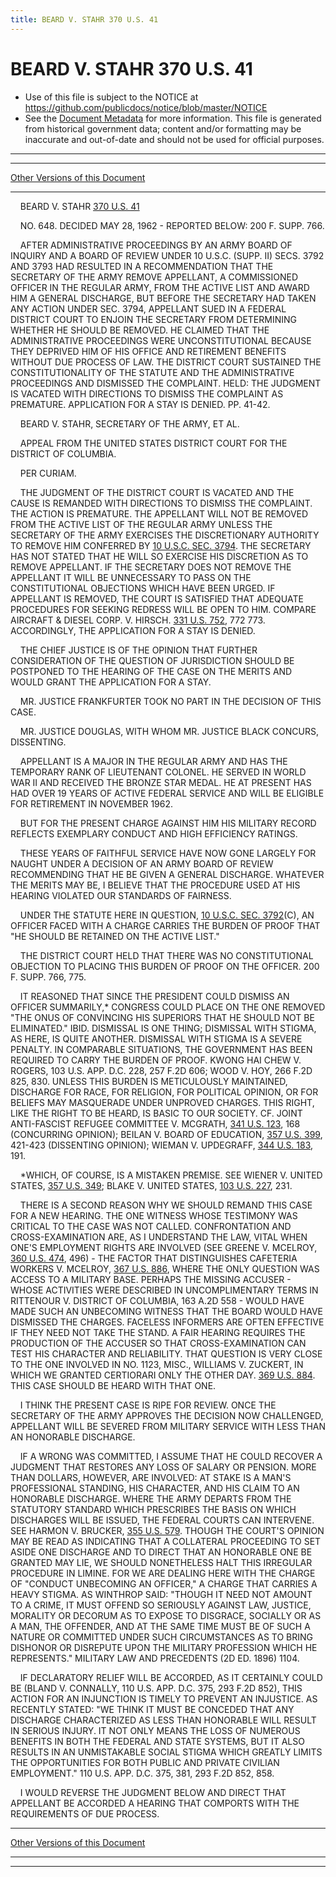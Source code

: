```yaml
---
title: BEARD V. STAHR 370 U.S. 41
---
```


# BEARD V. STAHR 370 U.S. 41

* Use of this file is subject to the NOTICE at https://github.com/publicdocs/notice/blob/master/NOTICE
* See the [Document Metadata](../../../index.md) for more information.
  This file is generated from historical government data; content and/or formatting may be inaccurate and out-of-date and should not be used for official purposes.

----------
----------

[Other Versions of this Document](https://publicdocs.github.io/go/links?ns=uslm-x&ref=%2Fus%2Fcourts%2Fscotus%2FusReporter%2F370%2F41)

----------

    BEARD V. STAHR [370 U.S. 41][/us/courts/scotus/usReporter/370/41]

    NO. 648.  DECIDED MAY 28, 1962 - REPORTED BELOW:  200 F. SUPP. 766.

    AFTER ADMINISTRATIVE PROCEEDINGS BY AN ARMY BOARD OF INQUIRY AND A BOARD OF REVIEW UNDER 10 U.S.C. (SUPP. II) SECS. 3792 AND 3793 HAD RESULTED IN A RECOMMENDATION THAT THE SECRETARY OF THE ARMY REMOVE APPELLANT, A COMMISSIONED OFFICER IN THE REGULAR ARMY, FROM THE ACTIVE LIST AND AWARD HIM A GENERAL DISCHARGE, BUT BEFORE THE SECRETARY HAD TAKEN ANY ACTION UNDER SEC. 3794, APPELLANT SUED IN A FEDERAL DISTRICT COURT TO ENJOIN THE SECRETARY FROM DETERMINING WHETHER HE SHOULD BE REMOVED.  HE CLAIMED THAT THE ADMINISTRATIVE PROCEEDINGS WERE UNCONSTITUTIONAL BECAUSE THEY DEPRIVED HIM OF HIS OFFICE AND RETIREMENT BENEFITS WITHOUT DUE PROCESS OF LAW.  THE DISTRICT COURT SUSTAINED THE CONSTITUTIONALITY OF THE STATUTE AND THE ADMINISTRATIVE PROCEEDINGS AND DISMISSED THE COMPLAINT.  HELD:  THE JUDGMENT IS VACATED WITH DIRECTIONS TO DISMISS THE COMPLAINT AS PREMATURE.  APPLICATION FOR A STAY IS DENIED.  PP. 41-42.

    BEARD V. STAHR, SECRETARY OF THE ARMY, ET AL.

    APPEAL FROM THE UNITED STATES DISTRICT COURT FOR THE DISTRICT OF COLUMBIA.

    PER CURIAM.

    THE JUDGMENT OF THE DISTRICT COURT IS VACATED AND THE CAUSE IS REMANDED WITH DIRECTIONS TO DISMISS THE COMPLAINT.  THE ACTION IS PREMATURE.  THE APPELLANT WILL NOT BE REMOVED FROM THE ACTIVE LIST OF THE REGULAR ARMY UNLESS THE SECRETARY OF THE ARMY EXERCISES THE DISCRETIONARY AUTHORITY TO REMOVE HIM CONFERRED BY [10 U.S.C. SEC. 3794][/us/usc/t10/s3794].  THE SECRETARY HAS NOT STATED THAT HE WILL SO EXERCISE HIS DISCRETION AS TO REMOVE APPELLANT.  IF THE SECRETARY DOES NOT REMOVE THE APPELLANT IT WILL BE UNNECESSARY TO PASS ON THE CONSTITUTIONAL OBJECTIONS WHICH HAVE BEEN URGED.  IF APPELLANT IS REMOVED, THE COURT IS SATISFIED THAT ADEQUATE PROCEDURES FOR SEEKING REDRESS WILL BE OPEN TO HIM.  COMPARE AIRCRAFT & DIESEL CORP. V. HIRSCH.  [331 U.S. 752][/us/courts/scotus/usReporter/331/752], 772 773.  ACCORDINGLY, THE APPLICATION FOR A STAY IS DENIED.

    THE CHIEF JUSTICE IS OF THE OPINION THAT FURTHER CONSIDERATION OF THE QUESTION OF JURISDICTION SHOULD BE POSTPONED TO THE HEARING OF THE CASE ON THE MERITS AND WOULD GRANT THE APPLICATION FOR A STAY.

    MR. JUSTICE FRANKFURTER TOOK NO PART IN THE DECISION OF THIS CASE.

    MR. JUSTICE DOUGLAS, WITH WHOM MR. JUSTICE BLACK CONCURS, DISSENTING.

    APPELLANT IS A MAJOR IN THE REGULAR ARMY AND HAS THE TEMPORARY RANK OF LIEUTENANT COLONEL.  HE SERVED IN WORLD WAR II AND RECEIVED THE BRONZE STAR MEDAL.  HE AT PRESENT HAS HAD OVER 19 YEARS OF ACTIVE FEDERAL SERVICE AND WILL BE ELIGIBLE FOR RETIREMENT IN NOVEMBER 1962.

    BUT FOR THE PRESENT CHARGE AGAINST HIM HIS MILITARY RECORD REFLECTS EXEMPLARY CONDUCT AND HIGH EFFICIENCY RATINGS.

    THESE YEARS OF FAITHFUL SERVICE HAVE NOW GONE LARGELY FOR NAUGHT UNDER A DECISION OF AN ARMY BOARD OF REVIEW RECOMMENDING THAT HE BE GIVEN A GENERAL DISCHARGE.  WHATEVER THE MERITS MAY BE, I BELIEVE THAT THE PROCEDURE USED AT HIS HEARING VIOLATED OUR STANDARDS OF FAIRNESS.

    UNDER THE STATUTE HERE IN QUESTION, [10 U.S.C. SEC. 3792][/us/usc/t10/s3792](C), AN OFFICER FACED WITH A CHARGE CARRIES THE BURDEN OF PROOF THAT "HE SHOULD BE RETAINED ON THE ACTIVE LIST."

    THE DISTRICT COURT HELD THAT THERE WAS NO CONSTITUTIONAL OBJECTION TO PLACING THIS BURDEN OF PROOF ON THE OFFICER.  200 F. SUPP. 766, 775.

    IT REASONED THAT SINCE THE PRESIDENT COULD DISMISS AN OFFICER SUMMARILY,\* CONGRESS COULD PLACE ON THE ONE REMOVED "THE ONUS OF CONVINCING HIS SUPERIORS THAT HE SHOULD NOT BE ELIMINATED."  IBID. DISMISSAL IS ONE THING; DISMISSAL WITH STIGMA, AS HERE, IS QUITE ANOTHER.  DISMISSAL WITH STIGMA IS A SEVERE PENALTY.  IN COMPARABLE SITUATIONS, THE GOVERNMENT HAS BEEN REQUIRED TO CARRY THE BURDEN OF PROOF.  KWONG HAI CHEW V. ROGERS, 103 U.S. APP. D.C. 228, 257 F.2D 606; WOOD V. HOY, 266 F.2D 825, 830.  UNLESS THIS BURDEN IS METICULOUSLY MAINTAINED, DISCHARGE FOR RACE, FOR RELIGION, FOR POLITICAL OPINION, OR FOR BELIEFS MAY MASQUERADE UNDER UNPROVED CHARGES.  THIS RIGHT, LIKE THE RIGHT TO BE HEARD, IS BASIC TO OUR SOCIETY.  CF. JOINT ANTI-FASCIST REFUGEE COMMITTEE V. MCGRATH, [341 U.S. 123][/us/courts/scotus/usReporter/341/123], 168 (CONCURRING OPINION); BEILAN V. BOARD OF EDUCATION, [357 U.S. 399][/us/courts/scotus/usReporter/357/399], 421-423 (DISSENTING OPINION); WIEMAN V. UPDEGRAFF, [344 U.S. 183][/us/courts/scotus/usReporter/344/183], 191.

    \*WHICH, OF COURSE, IS A MISTAKEN PREMISE.  SEE WIENER V. UNITED STATES, [357 U.S. 349][/us/courts/scotus/usReporter/357/349]; BLAKE V. UNITED STATES, [103 U.S. 227][/us/courts/scotus/usReporter/103/227], 231.

    THERE IS A SECOND REASON WHY WE SHOULD REMAND THIS CASE FOR A NEW HEARING.  THE ONE WITNESS WHOSE TESTIMONY WAS CRITICAL TO THE CASE WAS NOT CALLED.  CONFRONTATION AND CROSS-EXAMINATION ARE, AS I UNDERSTAND THE LAW, VITAL WHEN ONE'S EMPLOYMENT RIGHTS ARE INVOLVED (SEE GREENE V. MCELROY, [360 U.S. 474][/us/courts/scotus/usReporter/360/474], 496) - THE FACTOR THAT DISTINGUISHES CAFETERIA WORKERS V. MCELROY, [367 U.S. 886][/us/courts/scotus/usReporter/367/886], WHERE THE ONLY QUESTION WAS ACCESS TO A MILITARY BASE.  PERHAPS THE MISSING ACCUSER - WHOSE ACTIVITIES WERE DESCRIBED IN UNCOMPLIMENTARY TERMS IN RITTENOUR V. DISTRICT OF COLUMBIA, 163 A.2D 558 - WOULD HAVE MADE SUCH AN UNBECOMING WITNESS THAT THE BOARD WOULD HAVE DISMISSED THE CHARGES.  FACELESS INFORMERS ARE OFTEN EFFECTIVE IF THEY NEED NOT TAKE THE STAND.  A FAIR HEARING REQUIRES THE PRODUCTION OF THE ACCUSER SO THAT CROSS-EXAMINATION CAN TEST HIS CHARACTER AND RELIABILITY.  THAT QUESTION IS VERY CLOSE TO THE ONE INVOLVED IN NO. 1123, MISC., WILLIAMS V. ZUCKERT, IN WHICH WE GRANTED CERTIORARI ONLY THE OTHER DAY.  [369 U.S. 884][/us/courts/scotus/usReporter/369/884].  THIS CASE SHOULD BE HEARD WITH THAT ONE.

    I THINK THE PRESENT CASE IS RIPE FOR REVIEW.  ONCE THE SECRETARY OF THE ARMY APPROVES THE DECISION NOW CHALLENGED, APPELLANT WILL BE SEVERED FROM MILITARY SERVICE WITH LESS THAN AN HONORABLE DISCHARGE.

    IF A WRONG WAS COMMITTED, I ASSUME THAT HE COULD RECOVER A JUDGMENT THAT RESTORES ANY LOSS OF SALARY OR PENSION.  MORE THAN DOLLARS, HOWEVER, ARE INVOLVED:  AT STAKE IS A MAN'S PROFESSIONAL STANDING, HIS CHARACTER, AND HIS CLAIM TO AN HONORABLE DISCHARGE.  WHERE THE ARMY DEPARTS FROM THE STATUTORY STANDARD WHICH PRESCRIBES THE BASIS ON WHICH DISCHARGES WILL BE ISSUED, THE FEDERAL COURTS CAN INTERVENE.  SEE HARMON V. BRUCKER, [355 U.S. 579][/us/courts/scotus/usReporter/355/579].  THOUGH THE COURT'S OPINION MAY BE READ AS INDICATING THAT A COLLATERAL PROCEEDING TO SET ASIDE ONE DISCHARGE AND TO DIRECT THAT AN HONORABLE ONE BE GRANTED MAY LIE, WE SHOULD NONETHELESS HALT THIS IRREGULAR PROCEDURE IN LIMINE.  FOR WE ARE DEALING HERE WITH THE CHARGE OF "CONDUCT UNBECOMING AN OFFICER," A CHARGE THAT CARRIES A HEAVY STIGMA.  AS WINTHROP SAID:  "THOUGH IT NEED NOT AMOUNT TO A CRIME, IT MUST OFFEND SO SERIOUSLY AGAINST LAW, JUSTICE, MORALITY OR DECORUM AS TO EXPOSE TO DISGRACE, SOCIALLY OR AS A MAN, THE OFFENDER, AND AT THE SAME TIME MUST BE OF SUCH A NATURE OR COMMITTED UNDER SUCH CIRCUMSTANCES AS TO BRING DISHONOR OR DISREPUTE UPON THE MILITARY PROFESSION WHICH HE REPRESENTS."  MILITARY LAW AND PRECEDENTS (2D ED. 1896) 1104.

    IF DECLARATORY RELIEF WILL BE ACCORDED, AS IT CERTAINLY COULD BE (BLAND V. CONNALLY, 110 U.S. APP. D.C. 375, 293 F.2D 852), THIS ACTION FOR AN INJUNCTION IS TIMELY TO PREVENT AN INJUSTICE.  AS RECENTLY STATED:  "WE THINK IT MUST BE CONCEDED THAT ANY DISCHARGE CHARACTERIZED AS LESS THAN HONORABLE WILL RESULT IN SERIOUS INJURY.  IT NOT ONLY MEANS THE LOSS OF NUMEROUS BENEFITS IN BOTH THE FEDERAL AND STATE SYSTEMS, BUT IT ALSO RESULTS IN AN UNMISTAKABLE SOCIAL STIGMA WHICH GREATLY LIMITS THE OPPORTUNITIES FOR BOTH PUBLIC AND PRIVATE CIVILIAN EMPLOYMENT."  110 U.S. APP. D.C. 375, 381, 293 F.2D 852, 858.

    I WOULD REVERSE THE JUDGMENT BELOW AND DIRECT THAT APPELLANT BE ACCORDED A HEARING THAT COMPORTS WITH THE REQUIREMENTS OF DUE PROCESS.

----------

[Other Versions of this Document](https://publicdocs.github.io/go/links?ns=uslm-x&ref=%2Fus%2Fcourts%2Fscotus%2FusReporter%2F370%2F41)

----------
----------

[/us/courts/scotus/usReporter/370/41]: https://publicdocs.github.io/go/links?ns=uslm-x&ref=%2Fus%2Fcourts%2Fscotus%2FusReporter%2F370%2F41
[/us/usc/t10/s3794]: https://publicdocs.github.io/go/links?ns=uslm&ref=%2Fus%2Fusc%2Ft10%2Fs3794
[/us/courts/scotus/usReporter/331/752]: https://publicdocs.github.io/go/links?ns=uslm-x&ref=%2Fus%2Fcourts%2Fscotus%2FusReporter%2F331%2F752
[/us/usc/t10/s3792]: https://publicdocs.github.io/go/links?ns=uslm&ref=%2Fus%2Fusc%2Ft10%2Fs3792
[/us/courts/scotus/usReporter/341/123]: https://publicdocs.github.io/go/links?ns=uslm-x&ref=%2Fus%2Fcourts%2Fscotus%2FusReporter%2F341%2F123
[/us/courts/scotus/usReporter/357/399]: https://publicdocs.github.io/go/links?ns=uslm-x&ref=%2Fus%2Fcourts%2Fscotus%2FusReporter%2F357%2F399
[/us/courts/scotus/usReporter/344/183]: https://publicdocs.github.io/go/links?ns=uslm-x&ref=%2Fus%2Fcourts%2Fscotus%2FusReporter%2F344%2F183
[/us/courts/scotus/usReporter/357/349]: https://publicdocs.github.io/go/links?ns=uslm-x&ref=%2Fus%2Fcourts%2Fscotus%2FusReporter%2F357%2F349
[/us/courts/scotus/usReporter/103/227]: https://publicdocs.github.io/go/links?ns=uslm-x&ref=%2Fus%2Fcourts%2Fscotus%2FusReporter%2F103%2F227
[/us/courts/scotus/usReporter/360/474]: https://publicdocs.github.io/go/links?ns=uslm-x&ref=%2Fus%2Fcourts%2Fscotus%2FusReporter%2F360%2F474
[/us/courts/scotus/usReporter/367/886]: https://publicdocs.github.io/go/links?ns=uslm-x&ref=%2Fus%2Fcourts%2Fscotus%2FusReporter%2F367%2F886
[/us/courts/scotus/usReporter/369/884]: https://publicdocs.github.io/go/links?ns=uslm-x&ref=%2Fus%2Fcourts%2Fscotus%2FusReporter%2F369%2F884
[/us/courts/scotus/usReporter/355/579]: https://publicdocs.github.io/go/links?ns=uslm-x&ref=%2Fus%2Fcourts%2Fscotus%2FusReporter%2F355%2F579


